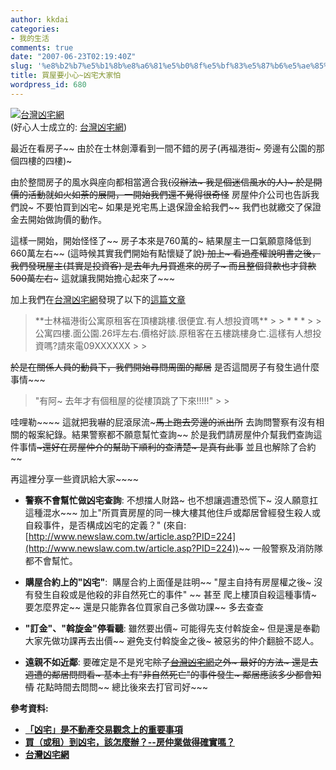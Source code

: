```yaml
---
author: kkdai
categories:
- 我的生活
comments: true
date: "2007-06-23T02:19:40Z"
slug: '%e8%b2%b7%e5%b1%8b%e8%a6%81%e5%b0%8f%e5%bf%83%e5%87%b6%e5%ae%85%e5%a4%a7%e5%ae%b6%e6%80%95'
title: 買屋要小心~凶宅大家怕
wordpress_id: 680
---
```


[![台灣凶宅網](http://www.unluckyhouse.com/images/misc/vbulletin3_logo_white.gif)](http://www.unluckyhouse.com/index.php)  
(好心人士成立的: [台灣凶宅網](http://www.unluckyhouse.com/index.php))

最近在看房子~~ 由於在士林劍潭看到一間不錯的房子(再福港街~ 旁邊有公園的那個四樓的四樓)~ 

由於整間房子的風水與座向都相當適合我~~(沒辦法~ 我是個迷信風水的人)~ 於是開價的活動就如火如荼的展開，一開始我們還不覺得很奇怪~~ 房屋仲介公司也告訴我們說~ 不要怕買到凶宅~ 如果是兇宅馬上退保證金給我們~~ 我們也就繳交了保證金去開始做詢價的動作。

這樣一開始，開始怪怪了~~ 房子本來是760萬的~ 結果屋主一口氣願意降低到660萬左右~~ (這時候其實我們開始有點懷疑了說~~) 加上~ 看過產權說明書之後，我們發現屋主(其實是投資客) 是去年九月買進來的房子~ 而且整個貸款也才貸款500萬左右~~~ 這就讓我開始擔心起來了~~~

加上我們在[台灣凶宅網](http://www.unluckyhouse.com/index.php)發現了以下的[這篇文章](http://www.unluckyhouse.com/index.php)

<blockquote>**士林福港街公寓原租客在頂樓跳樓.很便宜.有人想投資嗎**
> 
> * * *
> 
> 公寓四樓.面公園.26坪左右.價格好談.原租客在五樓跳樓身亡.這樣有人想投資嗎?請來電09XXXXXX
> 
> </blockquote>

~~於是在關係人員的動員下，我們開始尋問周圍的鄰居~~ 是否這間房子有發生過什麼事情~~~

<blockquote>"有阿~ 去年才有個租屋的從樓頂跳了下來!!!!!"
> 
> </blockquote>

哇哩勒~~~~ 這就把我嚇的屁滾尿流~~~馬上跑去旁邊的派出所~~ 去詢問警察有沒有相關的報案紀錄。結果警察都不願意幫忙查詢~~ 於是我們請房屋仲介幫我們查詢這件事情~~~還好在房屋仲介的幫助下順利的查清楚~ 是真有此事~~ 並且也解除了合約~~

再這裡分享一些資訊給大家~~~~

  * **警察不會幫忙做凶宅查詢**: 不想擋人財路~ 也不想讓週遭恐慌下~ 沒人願意扛這種混水~~~ 加上"所買賣房屋的同一棟大樓其他住戶或鄰居曾經發生殺人或自殺事件，是否構成凶宅的定義？" (來自: [http://www.newslaw.com.tw/article.asp?PID=224](http://www.newslaw.com.tw/article.asp?PID=224))~~ 一般警察及消防隊都不會幫忙。  

  * **購屋合約上的"凶宅"**:  購屋合約上面僅是註明~~ "屋主自持有房屋權之後~ 沒有發生自殺或是他殺的非自然死亡的事件" ~~ 甚至 爬上樓頂自殺這種事情~ 要怎麼界定~~ 還是只能靠各位買家自己多做功課~~ 多去查查  

  * **"訂金"、"斡旋金"停看聽**: 雖然要出價~ 可能得先支付斡旋金~ 但是還是奉勸大家先做功課再去出價~~ 避免支付斡旋金之後~ 被惡劣的仲介翻臉不認人。  

  * **遠親不如近鄰**: 要確定是不是兇宅~~除了[台灣凶宅網](http://www.unluckyhouse.com/index.php)之外~ 最好的方法~ 還是去週遭的鄰居問問看~ 基本上有"非自然死亡"的事件發生~ 鄰居應該多少都會知情~~ 花點時間去問問~~ 總比後來去打官司好~~~

**參考資料:**

  * **[「凶宅」是不動產交易觀念上的重要事項](http://www.newslaw.com.tw/article.asp?PID=800)**
  * **[買（或租）到凶宅，該怎麼辦？--房仲業做得確實嗎？](http://www.newslaw.com.tw/article.asp?PID=224)**
  * **[台灣凶宅網](http://unluckyhouse.com/showthread.php?t=1002)**

  

